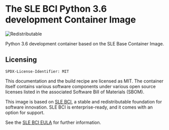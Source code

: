 # The SLE BCI Python 3.6 development Container Image
![Redistributable](https://img.shields.io/badge/Redistributable-Yes-green)

Python 3.6 development container based on the SLE Base Container Image.

## Licensing

`SPDX-License-Identifier: MIT`

This documentation and the build recipe are licensed as MIT.
The container itself contains various software components under various open source licenses listed in the associated
Software Bill of Materials (SBOM).

This image is based on [SLE BCI](https://opensource.suse.com/bci/), a stable and redistributable foundation for software innovation. SLE BCI is enterprise-ready, and it comes with an option for support.

See the [SLE BCI EULA](https://www.suse.com/licensing/eula/#bci) for further information.
